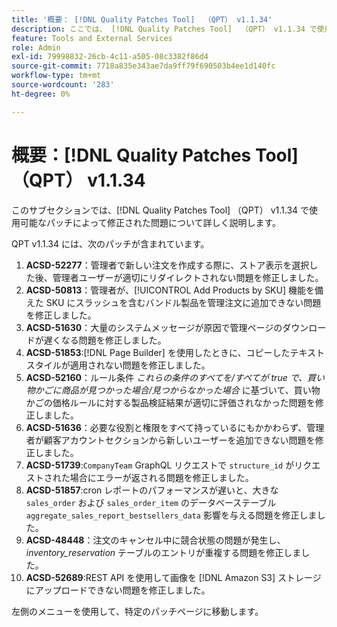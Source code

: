 ```yaml
---
title: '概要： [!DNL Quality Patches Tool]  （QPT） v1.1.34'
description: ここでは、 [!DNL Quality Patches Tool]  （QPT） v1.1.34 で使用可能なパッチによって修正された問題について詳しく説明します。
feature: Tools and External Services
role: Admin
exl-id: 79998832-26cb-4c11-a505-08c3382f86d4
source-git-commit: 7718a835e343ae7da9ff79f690503b4ee1d140fc
workflow-type: tm+mt
source-wordcount: '283'
ht-degree: 0%

---
```


# 概要：[!DNL Quality Patches Tool] （QPT） v1.1.34

このサブセクションでは、[!DNL Quality Patches Tool] （QPT） v1.1.34 で使用可能なパッチによって修正された問題について詳しく説明します。

QPT v1.1.34 には、次のパッチが含まれています。

1. **ACSD-52277**：管理者で新しい注文を作成する際に、ストア表示を選択した後、管理者ユーザーが適切にリダイレクトされない問題を修正しました。
1. **ACSD-50813**：管理者が、[!UICONTROL Add Products by SKU] 機能を備えた SKU にスラッシュを含むバンドル製品を管理注文に追加できない問題を修正しました。
1. **ACSD-51630**：大量のシステムメッセージが原因で管理ページのダウンロードが遅くなる問題を修正しました。
1. **ACSD-51853**:[!DNL Page Builder] を使用したときに、コピーしたテキストスタイルが適用されない問題を修正しました。
1. **ACSD-52160**：ルール条件 *これらの条件のすべてを/すべてが true で、買い物かごに商品が見つかった場合/見つからなかった場合* に基づいて、買い物かごの価格ルールに対する製品検証結果が適切に評価されなかった問題を修正しました。
1. **ACSD-51636**：必要な役割と権限をすべて持っているにもかかわらず、管理者が顧客アカウントセクションから新しいユーザーを追加できない問題を修正しました。
1. **ACSD-51739**:`CompanyTeam` GraphQL リクエストで `structure_id` がリクエストされた場合にエラーが返される問題を修正しました。
1. **ACSD-51857**:cron レポートのパフォーマンスが遅いと、大きな `sales_order` および `sales_order_item` のデータベーステーブル `aggregate_sales_report_bestsellers_data` 影響を与える問題を修正しました。
1. **ACSD-48448**：注文のキャンセル中に競合状態の問題が発生し、*inventory_reservation* テーブルのエントリが重複する問題を修正しました。
1. **ACSD-52689**:REST API を使用して画像を [!DNL Amazon S3] ストレージにアップロードできない問題を修正しました。

左側のメニューを使用して、特定のパッチページに移動します。
